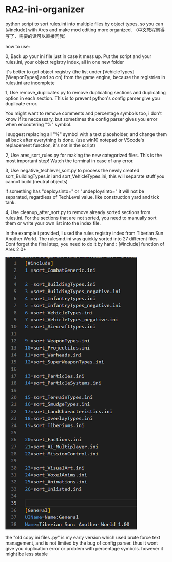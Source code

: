 # RA2-ini-organizer
python script to sort rules.ini into multiple files by object types, so you can [#include] with Ares and make mod editing more organized.
（中文教程懒得写了，需要的话可以直接问我）

how to use:

0, Back up your ini file just in case it mess up. Put the script and your rules.ini, your object registry index, all in one new folder

it's better to get object registry (the list under [VehicleTypes] [WeaponTypes] and so on) from the game engine, because the registries in rules.ini are incomplete

1, Use remove_duplicates.py to remove duplicating sections and duplicating option in each section. This is to prevent python's config parser give you duplicate error. 

You might want to remove comments and percentage symbols too, i don't know if its neccessary, but sometimes the config parser gives you error when encoutering "%" symbol.

I suggest replacing all "%" symbol with a text placeholder, and change them all back after everything is done. (use win10 notepad or VScode's replacement function, it's not in the script)

2, Use ares_sort_rules.py for making the new categorized files. This is the most important step! Watch the terminal in case of any error.

3, Use negative_techlevel_sort.py to process the newly created sort_BuildingTypes.ini and sort_VehicleTypes.ini, this will separate stuff you cannot build (neutral objects) 

if something has "deploysinto=" or "undeploysinto=" it will not be separated, regardless of TechLevel value. like construction yard and tick tank.

4, Use cleanup_after_sort.py to remove already sorted sections from rules.ini. For the sections that are not sorted, you need to manually sort them or write your own list into the index file.

In the example i provided, I used the rules registry index from Tiberian Sun Another World. 
The rulesmd.ini was quickly sorted into 27 different files. 
Dont forget the final step, you need to do it by hand : [#include]  function of Ares 2.0+

![alt text](https://github.com/NordlichtS/RA2-ini-organizer/blob/main/EXAMPLES/ARES%20RULES%20INCLUDE.png)

the "old copy ini files .py" is my early version which used brute force text management, and is not limited by the bug of config parser. thus it wont give you duplication error or problem with percentage symbols. however it might be less stable

